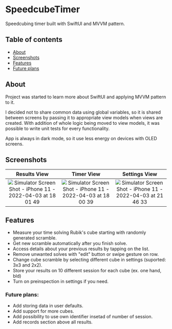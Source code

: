 # SpeedcubeTimer
Speedcubing timer built with SwiftUI and MVVM pattern.

## Table of contents
* [About](#about)
* [Screenshots](#screenshots)
* [Features](#features)
* [Future plans](#future-plans)

## About

Project was started to learn more about SwiftUI and applying MVVM pattern to it.

I decided not to share common data using global variables, so it is shared between screens by passing it to appropriate view models when views are created.
With addition of whole logic being moved to view models, it was possible to write unit tests for every functionality.

App is always in dark mode, so it use less energy on devices with OLED screens.

## Screenshots

Results View | Timer View | Settings View
:---:|:-----:|:---:
![Simulator Screen Shot - iPhone 11 - 2022-04-03 at 18 01 49](https://user-images.githubusercontent.com/63157451/161436974-ad09e77f-3063-4c54-a786-e9af341245ec.png) | ![Simulator Screen Shot - iPhone 11 - 2022-04-03 at 18 00 39](https://user-images.githubusercontent.com/63157451/161436969-dacd95f8-fb46-4066-9b81-368b8971e9b8.png) | ![Simulator Screen Shot - iPhone 11 - 2022-04-03 at 21 46 33](https://user-images.githubusercontent.com/63157451/161445457-1a6b34f8-91ec-4da3-b87f-f664902bcae7.png)

## Features

* Measure your time solving Rubik's cube starting with randomly generated scramble.
* Get new scramble automatically after you finish solve.
* Access details about your previous results by tapping on the list.
* Remove unwanted solves with "edit" button or swipe gesture on row.
* Change cube scramble by selecting different cube in settings (suported: 3x3 and 2x2).
* Store your results on 10 different session for each cube (ex. one hand, bld)
* Turn on preinspection in settings if you need.

### Future plans:

* Add storing data in user defaults.
* Add support for more cubes.
* Add possibility to use own identifier insetad of number of session.
* Add records section above all results.
